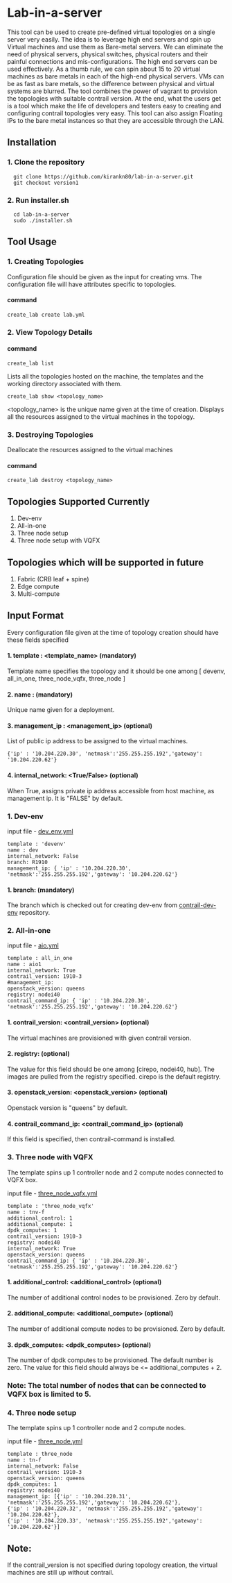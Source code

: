 # Lab-in-a-server

This tool can be used to create pre-defined virtual topologies on a single server very easily. The idea is to leverage high end servers and spin up Virtual machines and use them as Bare-metal servers. We can eliminate the need of physical servers, physical switches, physical routers and their painful connections and mis-configurations. The high end servers can be used effectively. As a thumb rule, we can spin about 15 to 20 virtual machines as bare metals in each of the high-end physical servers. VMs can be as fast as bare metals, so the difference between physical and virtual systems are blurred. The tool combines the power of vagrant to provision the topologies with suitable contrail version. At the end, what the users get is a tool which make the life of developers and testers easy to creating and configuring contrail topologies very easy. This tool can also assign Floating IPs to the bare metal instances so that they are accessible through the LAN.

## Installation

### 1. Clone the repository

```
  git clone https://github.com/kirankn80/lab-in-a-server.git
  git checkout version1

``` 
### 2. Run installer.sh 


```
  cd lab-in-a-server
  sudo ./installer.sh 

``` 

## Tool Usage

### 1. Creating Topologies
Configuration file should be given as the input for creating vms. The configuration file will have attributes specific to topologies.

#### command

```
create_lab create lab.yml
```

### 2. View Topology Details

#### command

```
create_lab list
```
Lists all the topologies hosted on the machine, the templates and the working directory associated with them.

```
create_lab show <topology_name> 
```
<topology_name> is the unique name given at the time of creation.
Displays all the resources assigned to the virtual machines in the topology.

### 3. Destroying Topologies
Deallocate the resources assigned to the virtual machines

#### command
```
create_lab destroy <topology_name>
```

## Topologies Supported Currently

1. Dev-env
2. All-in-one
3. Three node setup 
4. Three node setup with VQFX

## Topologies which will be supported in future

1. Fabric (CRB leaf + spine)
2. Edge compute
3. Multi-compute

## Input Format
Every configuration file given at the time of topology creation should have these fields specified

#### 1. template : <template_name> (mandatory)
Template name specifies the topology and it should be one among [ devenv, all_in_one, three_node_vqfx, three_node ] 

#### 2. name : <name> (mandatory)
Unique name given for a deployment. 

#### 3. management_ip : <management_ip> (optional)
List of public ip address to be assigned to the virtual machines.
```
{'ip' : '10.204.220.30', 'netmask':'255.255.255.192','gateway': '10.204.220.62'}
```
#### 4. internal_network: <True/False> (optional)
When True, assigns private ip address accessible from host machine, as management ip. It is "FALSE" by default.

### 1. Dev-env

input file - [dev_env.yml](https://github.com/kirankn80/lab-in-a-server/blob/version1/sample-input/dev_env.yml)
```
template : 'devenv'
name : dev
internal_network: False
branch: R1910
management_ip: { 'ip' : '10.204.220.30', 'netmask':'255.255.255.192','gateway': '10.204.220.62'}
```
#### 1. branch: <branch> (mandatory)
The branch which is checked out for creating dev-env from [contrail-dev-env](https://github.com/Juniper/contrail-dev-env.git) repository.

### 2. All-in-one

input file - [aio.yml](https://github.com/kirankn80/lab-in-a-server/blob/version1/sample-input/aio.yml)
```
template : all_in_one
name : aio1
internal_network: True
contrail_version: 1910-3
#management_ip:
openstack_version: queens
registry: nodei40
contrail_command_ip: { 'ip' : '10.204.220.30', 'netmask':'255.255.255.192','gateway': '10.204.220.62'}
```
#### 1. contrail_version: <contrail_version> (optional)
The virtual machines are provisioned with given contrail version. 

#### 2. registry: <registry> (optional)
The value for this field should be one among [cirepo, nodei40, hub]. The images are pulled from the registry specified. cirepo is the default registry.

#### 3. openstack_version: <openstack_version> (optional)
Openstack version is "queens" by default.

#### 4. contrail_command_ip: <contrail_command_ip> (optional)
If this field is specified, then contrail-command is installed.

### 3. Three node with VQFX
The template spins up 1 controller node and 2 compute nodes connected to VQFX box.

input file - [three_node_vqfx.yml](https://github.com/kirankn80/lab-in-a-server/blob/version1/sample-input/three_node_vqfx.yml)
```
template : 'three_node_vqfx'
name : tnv-f
additional_control: 1
additional_compute: 1
dpdk_computes: 1
contrail_version: 1910-3
registry: nodei40
internal_network: True
openstack_version: queens
contrail_command_ip: { 'ip' : '10.204.220.30', 'netmask':'255.255.255.192','gateway': '10.204.220.62'}
```
#### 1. additional_control: <additional_control> (optional)
The number of additional control nodes to be provisioned. Zero by default.

#### 2. additional_compute: <additional_compute> (optional)
The number of additional compute nodes to be provisioned. Zero by default.

#### 3. dpdk_computes: <dpdk_computes> (optional)
The number of dpdk computes to be provisioned. The default number is zero. The value for this field should always be <= additional_computes + 2.

### Note: The total number of nodes that can be connected to VQFX box is limited to 5. 
### 4. Three node setup
The template spins up 1 controller node and 2 compute nodes.

input file - [three_node.yml](https://github.com/kirankn80/lab-in-a-server/blob/version1/sample-input/three_node.yml)
```
template : three_node
name : tn-f
internal_network: False
contrail_version: 1910-3
openstack_version: queens
dpdk_computes: 1
registry: nodei40
management_ip: [{'ip' : '10.204.220.31', 'netmask':'255.255.255.192','gateway': '10.204.220.62'},
{'ip' : '10.204.220.32', 'netmask':'255.255.255.192','gateway': '10.204.220.62'},
{'ip' : '10.204.220.33', 'netmask':'255.255.255.192','gateway': '10.204.220.62'}]
```
## Note:
If the contrail_version is not specified during topology creation, the virtual machines are still up without contrail.
